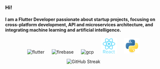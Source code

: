 <p align="center">
<h3>Hi!</h3>
</p>


<h4>I am a Flutter Developer passionate about startup projects, focusing on cross-platform development, API and microservices architecture, and integrating machine learning and artificial intelligence.
</h4>

<p align="center">

  <img src="https://www.vectorlogo.zone/logos/flutterio/flutterio-icon.svg" alt="flutter" style="width: 50px; height: 50px; margin: 0 10px;">
  
  <img src="https://www.vectorlogo.zone/logos/firebase/firebase-icon.svg" alt="firebase" style="width: 50px; height: 50px; margin: 0 10px;">
  
  <img src="https://www.vectorlogo.zone/logos/google_cloud/google_cloud-icon.svg" alt="gcp" style="width: 50px; height: 50px; margin: 0 10px;">
  
  <img src="https://raw.githubusercontent.com/devicons/devicon/master/icons/react/react-original-wordmark.svg" alt="react" style="width: 50px; height: 50px; margin: 0 10px;">
  
  <img src="https://raw.githubusercontent.com/devicons/devicon/master/icons/python/python-original.svg" alt="python" style="width: 50px; height: 50px; margin: 0 10px;">

</p>


<p align="center">
  <img src="https://github-readme-streak-stats.herokuapp.com/?user=fr33d0s&theme=radical" alt="GitHub Streak">
</p>
